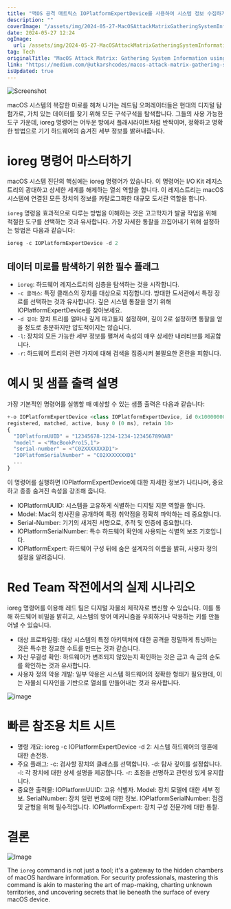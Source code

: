 ```yaml
---
title: "맥OS 공격 매트릭스 IOPlatformExpertDevice를 사용하여 시스템 정보 수집하기 파트  2"
description: ""
coverImage: "/assets/img/2024-05-27-MacOSAttackMatrixGatheringSystemInformationusingIOPlatformExpertDevicePart2_0.png"
date: 2024-05-27 12:24
ogImage:
  url: /assets/img/2024-05-27-MacOSAttackMatrixGatheringSystemInformationusingIOPlatformExpertDevicePart2_0.png
tag: Tech
originalTitle: "MacOS Attack Matrix: Gathering System Information using IOPlatformExpertDevice (Part — 2)"
link: "https://medium.com/@utkarshcodes/macos-attack-matrix-gathering-system-information-using-ioplatformexpertdevice-part-2-8162f3b83415"
isUpdated: true
---
```


![Screenshot](/assets/img/2024-05-27-MacOSAttackMatrixGatheringSystemInformationusingIOPlatformExpertDevicePart2_0.png)

macOS 시스템의 복잡한 미로를 헤쳐 나가는 레드팀 오퍼레이터들은 현대의 디지털 탐험가로, 가치 있는 데이터를 찾기 위해 모든 구석구석을 탐색합니다. 그들의 사용 가능한 도구 가운데, ioreg 명령어는 어두운 방에서 플래시라이트처럼 반짝이며, 정확하고 명확한 방법으로 기기 하드웨어의 숨겨진 세부 정보를 밝혀내줍니다.

# ioreg 명령어 마스터하기

macOS 시스템 진단의 핵심에는 ioreg 명령어가 있습니다. 이 명령어는 I/O Kit 레지스트리의 광대하고 상세한 세계를 해제하는 열쇠 역할을 합니다. 이 레지스트리는 macOS 시스템에 연결된 모든 장치의 정보를 카탈로그화한 대규모 도서관 역할을 합니다.

<div class="content-ad"></div>

`ioreg` 명령을 효과적으로 다루는 방법을 이해하는 것은 고고학자가 발굴 작업을 위해 적절한 도구를 선택하는 것과 유사합니다. 가장 자세한 통찰을 끄집어내기 위해 설정하는 방법은 다음과 같습니다:

```js
ioreg -c IOPlatformExpertDevice -d 2
```

## 데이터 미로를 탐색하기 위한 필수 플래그

- `ioreg`: 하드웨어 레지스트리의 심층을 탐색하는 것을 시작합니다.
- `-c 클래스`: 특정 클래스의 장치를 대상으로 지정합니다. 방대한 도서관에서 특정 장르를 선택하는 것과 유사합니다. 깊은 시스템 통찰을 얻기 위해 IOPlatformExpertDevice를 찾아보세요.
- `-d 깊이`: 장치 트리를 얼마나 깊게 파고들지 설정하며, 깊이 2로 설정하면 통찰을 얻을 정도로 충분하지만 압도적이지는 않습니다.
- `-l`: 장치의 모든 가능한 세부 정보를 펼쳐서 속성의 매우 상세한 내러티브를 제공합니다.
- `-r`: 하드웨어 트리의 관련 가지에 대해 검색을 집중시켜 불필요한 혼란을 피합니다.

<div class="content-ad"></div>

# 예시 및 샘플 출력 설명

가장 기본적인 명령어를 실행할 때 예상할 수 있는 샘플 출력은 다음과 같습니다:

```js
+-o IOPlatformExpertDevice <class IOPlatformExpertDevice, id 0x100000000,
registered, matched, active, busy 0 (0 ms), retain 10>
{
  "IOPlatformUUID" = "12345678-1234-1234-1234567890AB"
  "model" = <"MacBookPro15,1">
  "serial-number" = <"C02XXXXXXXD1">
  "IOPlatfomSerialNumber" = "C02XXXXXXXD1"
  ...
}
```

이 명령어를 실행하면 IOPlatformExpertDevice에 대한 자세한 정보가 나타나며, 중요하고 종종 숨겨진 속성을 강조해 줍니다.

<div class="content-ad"></div>

- IOPlatformUUID: 시스템을 고유하게 식별하는 디지털 지문 역할을 합니다.
- Model: Mac의 청사진을 공개하여 특정 취약점을 정확히 파악하는 데 중요합니다.
- Serial-Number: 기기의 새겨진 서명으로, 추적 및 인증에 중요합니다.
- IOPlatformSerialNumber: 특수 하드웨어 확인에 사용되는 식별의 보조 기호입니다.
- IOPlatformExpert: 하드웨어 구성 뒤에 숨은 설계자의 이름을 밝혀, 사용자 정의 설정을 알려줍니다.

# Red Team 작전에서의 실제 시나리오

ioreg 명령어를 이용해 레드 팀은 디지털 자물쇠 제작자로 변신할 수 있습니다. 이를 통해 하드웨어 비밀을 밝히고, 시스템의 방어 메커니즘을 우회하거나 악용하는 키를 만들어낼 수 있습니다.

- 대상 프로파일링: 대상 시스템의 특정 아키텍처에 대한 공격을 정밀하게 튜닝하는 것은 특수한 정교한 수트를 만드는 것과 같습니다.
- 자산 무결성 확인: 하드웨어가 변조되지 않았는지 확인하는 것은 금고 속 금의 순도를 확인하는 것과 유사합니다.
- 사용자 정의 악용 개발: 일부 악용은 시스템 하드웨어의 정확한 형태가 필요한데, 이는 자물쇠 디자인을 기반으로 열쇠를 만들어내는 것과 유사합니다.

<div class="content-ad"></div>

![image](/assets/img/2024-05-27-MacOSAttackMatrixGatheringSystemInformationusingIOPlatformExpertDevicePart2_1.png)

# 빠른 참조용 치트 시트

- 명령 개요: ioreg -c IOPlatformExpertDevice -d 2: 시스템 하드웨어의 영혼에 대한 손전등.
- 주요 플래그:
  -c: 검사할 장치의 클래스를 선택합니다.
  -d: 탐사 깊이를 설정합니다.
  -l: 각 장치에 대한 상세 설명을 제공합니다.
  -r: 초점을 선명하고 관련성 있게 유지합니다.
- 중요한 출력물:
  IOPlatformUUID: 고유 식별자.
  Model: 장치 모델에 대한 세부 정보.
  SerialNumber: 장치 일련 번호에 대한 정보.
  IOPlatformSerialNumber: 점검 및 균형을 위해 필수적입니다.
  IOPlatformExpert: 장치 구성 전문가에 대한 통찰.

# 결론

<div class="content-ad"></div>

![Image](/assets/img/2024-05-27-MacOSAttackMatrixGatheringSystemInformationusingIOPlatformExpertDevicePart2_2.png)

The `ioreg` command is not just a tool; it's a gateway to the hidden chambers of macOS hardware information. For security professionals, mastering this command is akin to mastering the art of map-making, charting unknown territories, and uncovering secrets that lie beneath the surface of every macOS device.
